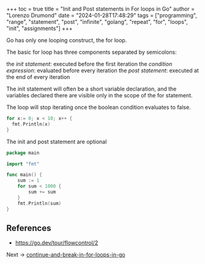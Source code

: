 +++
toc = true
title = "Init and Post statements in For loops in Go"
author = "Lorenzo Drumond"
date = "2024-01-28T17:48:29"
tags = ["programming",  "range",  "statement",  "post",  "infinite",  "golang",  "repeat",  "for",  "loops",  "init",  "assignments"]
+++


Go has only one looping construct, the for loop.

The basic for loop has three components separated by semicolons:

the _init statement_: executed before the first iteration
the _condition expression_: evaluated before every iteration
the _post statement_: executed at the end of every iteration

The init statement will often be a short variable declaration, and the variables declared there are visible only in the scope of the for statement.

The loop will stop iterating once the boolean condition evaluates to false.


```go
for x:= 0; x < 10; x++ {
  fmt.Println(x)
}
```

The init and post statement are optional
```go
package main

import "fmt"

func main() {
	sum := 1
	for sum < 1000 {
		sum += sum
	}
	fmt.Println(sum)
}
```

## References
- https://go.dev/tour/flowcontrol/2

Next -> [continue-and-break-in-for-loops-in-go](/wiki/continue-and-break-in-for-loops-in-go/)
